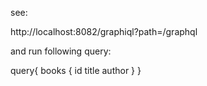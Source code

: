 see:

http://localhost:8082/graphiql?path=/graphql

and run following query:


query{
    books {
        id
        title
        author
    }
}